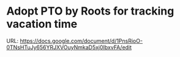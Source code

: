 # Adopt PTO by Roots for tracking vacation time

URL: https://docs.google.com/document/d/1PnsRioO-0TNsHTuJy656YRJXVOuyNmkaD5xj0IbxvFA/edit
